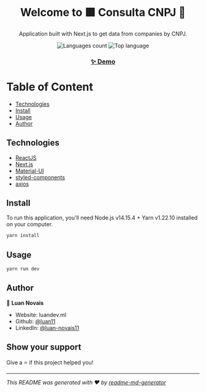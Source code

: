 <h1 align="center">Welcome to 🟩 Consulta CNPJ 👋</h1>

<p align="center">Application built with Next.js to get data from companies by CNPJ.</p>

<p align="center">
	<img alt="Languages count" src="https://img.shields.io/github/languages/count/luan11/consulta-cnpj?style=for-the-badge">
	<img alt="Top language" src="https://img.shields.io/github/languages/top/luan11/consulta-cnpj?style=for-the-badge">
</p>

<h3 align="center">
  <a href="#" target="_blank">✨ Demo</a>
</h3>

# Table of Content

- [Technologies](#technologies)
- [Install](#install)
- [Usage](#usage)
- [Author](#author)

## Technologies

- [ReactJS](https://reactjs.org/)
- [Next.js](https://nextjs.org/)
- [Material-UI](https://material-ui.com/)
- [styled-components](https://styled-components.com/)
- [axios](https://github.com/axios/axios/)

## Install

To run this application, you'll need Node.js v14.15.4 + Yarn v1.22.10 installed on your computer.

```sh
yarn install
```

## Usage

```sh
yarn run dev
```

## Author

👤 **Luan Novais**

- Website: luandev.ml
- Github: [@luan11](https://github.com/luan11)
- LinkedIn: [@luan-novais11](https://linkedin.com/in/luan-novais11)

## Show your support

Give a ⭐️ if this project helped you!

---

_This README was generated with ❤️ by [readme-md-generator](https://github.com/kefranabg/readme-md-generator)_
